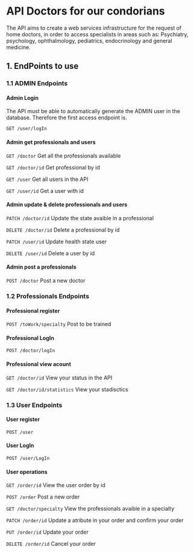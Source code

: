 # API Doctors for our condorians

The API aims to create a web services infrastructure for the request of home doctors, in order to 
access specialists in areas such as: Psychiatry, psychology, ophthalmology, pediatrics, 
endocrinology and general medicine.

## 1. EndPoints to use

### 1.1 ADMIN Endpoints

#### Admin Login 

The API must be able to automatically generate the ADMIN user in the database. Therefore the first access endpoint is.

`GET /user/logIn`

#### Admin get professionals and users

`GET /doctor`        Get all the professionals available

`GET /doctor/id`     Get professional by id

`GET /user`          Get all users in the API

`GET /user/id`       Get a user with id

#### Admin update & delete professionals and users

`PATCH /doctor/id`       Update the state avaible in a professional 

`DELETE /doctor/id`      Delete a professional by id

`PATCH /user/id`         Update health state user

`DELETE /user/id`       Delete a user by id

#### Admin post a professionals

`POST /doctor`      Post a new doctor 


### 1.2 Professionals Endpoints

#### Professional register

`POST /toWork/specialty`        Post to be trained

#### Professional LogIn

`POST /doctor/logIn`

#### Professional view acount

`GET /doctor/id`      View your status in the API

`GET /doctor/id/statistics` View your stadisctics

### 1.3 User Endpoints

#### User register

`POST /user`

#### User LogIn 

`POST /user/LogIn`

#### User operations 

`GET /order/id`     View the user order by id

`POST /order`       Post a new order

`GET /doctor/specialty`     View the professionals avaible in a specialty

`PATCH /order/id`   Update a atribute in your order and confirm your order

`PUT /order/id`     Update your order

`DELETE /order/id`  Cancel your order
























